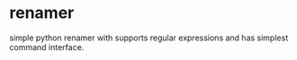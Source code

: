 # renamer
simple python renamer with supports regular expressions and has simplest command interface.
